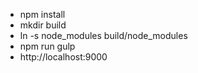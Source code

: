 - npm install
- mkdir build
- ln -s node_modules build/node_modules
- npm run gulp
- http://localhost:9000
